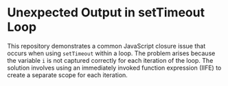 # Unexpected Output in setTimeout Loop

This repository demonstrates a common JavaScript closure issue that occurs when using `setTimeout` within a loop.  The problem arises because the variable `i` is not captured correctly for each iteration of the loop.  The solution involves using an immediately invoked function expression (IIFE) to create a separate scope for each iteration.